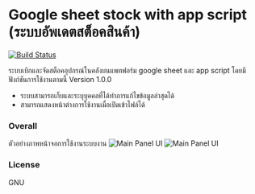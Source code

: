 # Google sheet stock with app script (ระบบอัพเดตสต็อคสินค้า)

[![Build Status](https://travis-ci.org/joemccann/dillinger.svg?branch=master)](https://travis-ci.org/joemccann/dillinger)

ระบบเบิกและจัดสต็อคอุปกรณ์ในคลังบนแพทฟอร์ม google sheet และ app script โดยมีฟังก์ชันการใช้งานตามนี้ Version 1.0.0

  - ระบบสามารถเก็บและระบุบุคคลที่ได้ทำการแก้ไขข้อมูลล่าสุดได้
  - สามารถแสดงหน้าต่างการใช้งานเมื่อเปิดเข้าไฟล์ได้

### Overall
ตัวอย่างภาพหน้าจอการใช้งานระบบงาน
![Main Panel UI]("https://github.com/ggafiled/googlesheet_appscript_stock_update/blob/master/img/sql_over_partition_split_by_appid_and_leftjoin.PNG")
![Main Panel UI]("https://github.com/ggafiled/googlesheet_appscript_stock_update/blob/master/img/sql_over_partition_split_by_appid_and_leftjoin02.PNG")

### License
GNU
